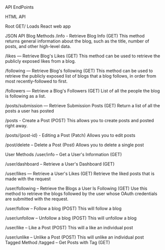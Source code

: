 API EndPoints

HTML API

Root
GET/
Loads React web app

JSON API
Blog Methods
/info - Retrieve Blog Info (GET)
This method returns general information about the blog, such as the title, number of posts, and other high-level data.

/likes — Retrieve Blog's Likes (GET)
This method can be used to retrieve the publicly exposed likes from a blog.

/following — Retrieve Blog's following (GET)
This method can be used to retrieve the publicly exposed list of blogs that a blog follows, in order from most recently-followed to first.

/followers — Retrieve a Blog's Followers (GET)
		List of all the people the blog is following as a list.

/posts/submission — Retrieve Submission Posts (GET)
		Return a list of all the posts a user has posted

/posts - Create a Post (POST)
This  allows you to create posts and posted right away.

/posts/{post-id} - Editing a Post (Patch)
Allows you to edit posts

/post/delete – Delete a Post (Post)
Allows you to delete a single post

User Methods
/user/info – Get a User's Information (GET)

/user/dashboard – Retrieve a User's Dashboard (GET)

/user/likes — Retrieve a User's Likes (GET)
Retrieve the liked posts that is made with the request

/user/following – Retrieve the Blogs a User Is Following (GET)
Use this method to retrieve the blogs followed by the user whose OAuth credentials are submitted with the request.

/user/follow – Follow a blog (POST)
	This will follow a blog

/user/unfollow – Unfollow a blog (POST)
This will unfollow a blog

/user/like – Like a Post (POST)
This will a like an individual post

/user/unlike – Unlike a Post (POST)
This will unlike an individual post
Tagged Method
/tagged – Get Posts with Tag (GET)
